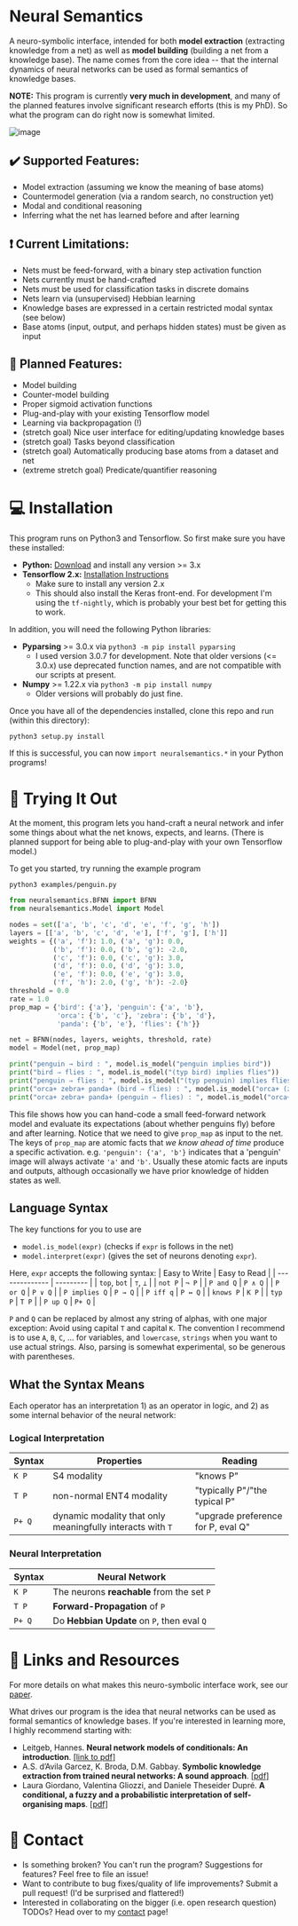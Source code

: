 # Neural Semantics
A neuro-symbolic interface, intended for both **model extraction** (extracting knowledge from a net) as well as **model building** (building a net from a knowledge base).  The name comes from the core idea -- that the internal dynamics of neural networks can be used as formal semantics of knowledge bases.

**NOTE:** This program is currently **very much in development**, and many of the planned features involve significant research efforts (this is my PhD).  So what the program can do right now is somewhat limited.  

![image](https://user-images.githubusercontent.com/7096372/168408611-afc0ed06-ade7-4854-98f8-e8d564765c33.png)

## :heavy_check_mark: Supported Features:
- Model extraction (assuming we know the meaning of base atoms)
- Countermodel generation (via a random search, no construction yet)
- Modal and conditional reasoning
- Inferring what the net has learned before and after learning

## ❗ Current Limitations:
- Nets must be feed-forward, with a binary step activation function
- Nets currently must be hand-crafted
- Nets must be used for classification tasks in discrete domains
- Nets learn via (unsupervised) Hebbian learning
- Knowledge bases are expressed in a certain restricted modal syntax (see below)
- Base atoms (input, output, and perhaps hidden states) must be given as input

## 📝 Planned Features:
- Model building
- Counter-model building
- Proper sigmoid activation functions
- Plug-and-play with your existing Tensorflow model
- Learning via backpropagation (!)
- (stretch goal) Nice user interface for editing/updating knowledge bases
- (stretch goal) Tasks beyond classification
- (stretch goal) Automatically producing base atoms from a dataset and net
- (extreme stretch goal) Predicate/quantifier reasoning

# 💻 Installation
This program runs on Python3 and Tensorflow.  So first make sure you have these installed:
- **Python:** [Download](https://www.python.org/downloads/) and install any version >= 3.x
- **Tensorflow 2.x:** [Installation Instructions](https://www.tensorflow.org/install/pip)
    - Make sure to install any version 2.x
    - This should also install the Keras front-end.
      For development I'm using the `tf-nightly`, which is probably your best bet for getting this to work.

In addition, you will need the following Python libraries:
- **Pyparsing** >= 3.0.x  via  `python3 -m pip install pyparsing`
    - I used version 3.0.7 for development.  Note that older versions
      (<= 3.0.x) use deprecated function names, and are not compatible
      with our scripts at present.
- **Numpy** >= 1.22.x  via  `python3 -m pip install numpy`
    - Older versions will probably do just fine.

Once you have all of the dependencies installed, clone this repo and run (within this directory):
```
python3 setup.py install
```
If this is successful, you can now `import neuralsemantics.*` in your Python programs!


# :brain: Trying It Out
At the moment, this program lets you hand-craft a neural network and infer some things about what the net knows, expects, and learns.  (There is planned support for being able to plug-and-play with your own Tensorflow model.) 

To get you started, try running the example program
```
python3 examples/penguin.py
```
```python
from neuralsemantics.BFNN import BFNN
from neuralsemantics.Model import Model

nodes = set(['a', 'b', 'c', 'd', 'e', 'f', 'g', 'h'])
layers = [['a', 'b', 'c', 'd', 'e'], ['f', 'g'], ['h']]
weights = {('a', 'f'): 1.0, ('a', 'g'): 0.0, 
           ('b', 'f'): 0.0, ('b', 'g'): -2.0, 
           ('c', 'f'): 0.0, ('c', 'g'): 3.0, 
           ('d', 'f'): 0.0, ('d', 'g'): 3.0,
           ('e', 'f'): 0.0, ('e', 'g'): 3.0,
           ('f', 'h'): 2.0, ('g', 'h'): -2.0}
threshold = 0.0
rate = 1.0
prop_map = {'bird': {'a'}, 'penguin': {'a', 'b'}, 
            'orca': {'b', 'c'}, 'zebra': {'b', 'd'}, 
            'panda': {'b', 'e'}, 'flies': {'h'}}

net = BFNN(nodes, layers, weights, threshold, rate)
model = Model(net, prop_map)

print("penguin → bird : ", model.is_model("penguin implies bird"))
print("bird ⇒ flies : ", model.is_model("(typ bird) implies flies"))
print("penguin ⇒ flies : ", model.is_model("(typ penguin) implies flies"))
print("orca+ zebra+ panda+ (bird ⇒ flies) : ", model.is_model("orca+ (zebra+ (panda+ ((typ bird) implies flies)))")) # should be True
print("orca+ zebra+ panda+ (penguin ⇒ flies) : ", model.is_model("orca+ (zebra+ (panda+ ((typ penguin) implies flies)))")) # should be False
```

This file shows how you can hand-code a small feed-forward network model and evaluate its expectations (about whether penguins fly) before and after learning.  Notice that we need to give `prop_map` as input to the net.  The keys of `prop_map` are atomic facts that _we know ahead of time_ produce a specific activation.  e.g. `'penguin': {'a', 'b'}` indicates that a 'penguin' image will always activate `'a'` and `'b'`.  Usually these atomic facts are inputs and outputs, although occasionally we have prior knowledge of hidden states as well.

## Language Syntax
The key functions for you to use are 
- `model.is_model(expr)` (checks if `expr` is follows in the net) 
- `model.interpret(expr)` (gives the set of neurons denoting `expr`).  

Here, `expr` accepts the following syntax:
| Easy to Write | Easy to Read |
| -------------- | --------- |
| `top`, `bot`   | `⊤`, `⊥` |
| `not P`        | `¬ P`     |
| `P and Q`      | `P ∧ Q`   |
| `P or Q`       | `P ∨ Q`   |
| `P implies Q`  | `P → Q`   |
| `P iff q`      | `P ↔ Q`   |
| `knows P`      | `K P`     |
| `typ P`        | `T P`     |
|  `P up Q`      | `P+ Q`    |

`P` and `Q` can be replaced by almost any string of alphas, with one major exception:  Avoid using capital `T` and capital `K`.  The convention I recommend is to use `A`, `B`, `C`, ... for variables, and `lowercase`, `strings` when you want to use actual strings.  Also, parsing is somewhat experimental, so be generous with parentheses.

## What the Syntax Means
Each operator has an interpretation 1) as an operator in logic, and 2) as some internal behavior of the neural network:

### Logical Interpretation
| Syntax      | Properties  | Reading |
| ----------- | -------------------|------------------------ |
| `K P`       | S4 modality  | "knows P" |
| `T P`       | non-normal ENT4 modality | "typically P"/"the typical P"  |
|  `P+ Q`     | dynamic modality that only meaningfully interacts with `T` | "upgrade preference for P, eval Q" |

### Neural Interpretation 
| Syntax      | Neural Network  |
| ----------- | ------------------------------------------- |
| `K P`       | The neurons **reachable** from the set `P`  |
| `T P`       | **Forward-Propagation** of `P`              |
|  `P+ Q`     | Do **Hebbian Update** on `P`, then eval `Q` |


# 🔗 Links and Resources
For more details on what makes this neuro-symbolic interface work, see our [paper](https://journals.flvc.org/FLAIRS/article/download/130735/133901).

What drives our program is the idea that neural networks can be used as formal semantics of knowledge bases.  If you're interested in learning more, I highly recommend starting with:

- Leitgeb, Hannes. **Neural network models of conditionals: An introduction**. [[link to pdf]](https://scholar.google.com/scholar?cluster=2702081425114400974&hl=en&as_sdt=0,15)
- A.S. d’Avila Garcez,  K. Broda, D.M. Gabbay.  **Symbolic knowledge extraction from trained neural
networks: A sound approach**.  [[pdf]](https://www.sciencedirect.com/science/article/pii/S0004370200000771/pdf?md5=f782984da6f1244a563048b352a31ce5&pid=1-s2.0-S0004370200000771-main.pdf)
- Laura Giordano, Valentina Gliozzi, and Daniele Theseider Dupré.  **A conditional, a fuzzy and a probabilistic interpretation
of self-organising maps**. [[pdf]](https://arxiv.org/pdf/2103.06854.pdf)

# :incoming_envelope: Contact
- Is something broken?  You can't run the program?  Suggestions for features?  Feel free to file an issue!
- Want to contribute to bug fixes/quality of life improvements?  Submit a pull request!  (I'd be surprised and flattered!)
- Interested in collaborating on the bigger (i.e. open research question) TODOs?  Head over to my [contact](https://ais-climber.github.io/contact/) page!
